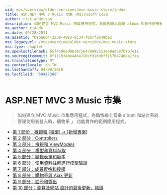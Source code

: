 ```yaml
---
uid: mvc/overview/older-versions/mvc-music-store/index
title: ASP.NET MVC 3 Music 市集 |Microsoft Docs
author: rick-anderson
description: 如何建立 MVC Music 市集應用程式，為銷售線上音樂 album 和實作使用者登入的網站管理 中的範例應用程式...
ms.author: riande
ms.date: 09/28/2011
ms.assetid: f016a6b4-2a38-4e83-8c34-f6d7f2b49ba2
msc.legacyurl: /mvc/overview/older-versions/mvc-music-store
msc.type: chapter
ms.openlocfilehash: 65f4c90ed0038c56479995153ea0ad787b7b7e11
ms.sourcegitcommit: 0f1119340e4464720cfd16d0ff15764746ea1fea
ms.translationtype: MT
ms.contentlocale: zh-TW
ms.lasthandoff: 04/09/2019
ms.locfileid: "59417386"
---
```

# <a name="aspnet-mvc-3-music-store"></a>ASP.NET MVC 3 Music 市集

> 如何建立 MVC Music 市集應用程式，為銷售線上音樂 album 和站台系統管理使用者登入時，購物車 」 功能實作的範例應用程式。


- [第 1 部份：概觀和 [檔案] -> [新增專案]](mvc-music-store-part-1.md)
- [第 2 部分：Controllers](mvc-music-store-part-2.md)
- [第 3 部分：檢視和 ViewModels](mvc-music-store-part-3.md)
- [第 4 部分：模型和資料存取](mvc-music-store-part-4.md)
- [第 5 部分：編輯表單和範本](mvc-music-store-part-5.md)
- [第 6 部分：使用資料註解進行模型驗證](mvc-music-store-part-6.md)
- [第 7 部分：成員資格和授權](mvc-music-store-part-7.md)
- [第 8 部分：購物車與 Ajax 更新](mvc-music-store-part-8.md)
- [第 9 部分：註冊和簽出](mvc-music-store-part-9.md)
- [第 10 部分：瀏覽及網站 設計的最後更新，結論](mvc-music-store-part-10.md)
